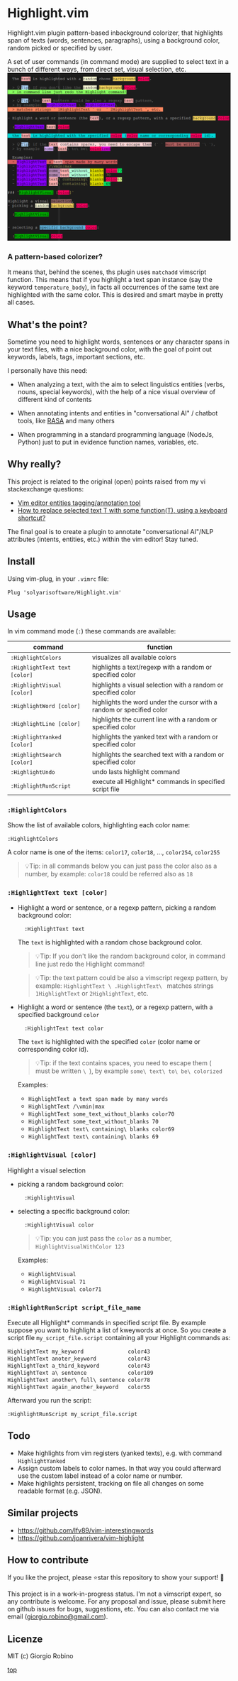 # Highlight.vim

Highlight.vim plugin pattern-based inbackground colorizer, 
that highlights span of texts (words, sentences, paragraphs),
using a background color, random picked or specified by user.

A set of user commands (in command mode) are supplied to select text in a bunch of different ways, 
from direct set, visual selection, etc.
![](screenshots/screenshot-4.png?raw=true)
### A pattern-based colorizer?

It means that, behind the scenes, ths plugin uses `matchadd` vimscript function. 
This means that if you highlight a text span instance (say the keyword `temperature_body`), 
in facts all occurrences of the same text are highlighted with the same color. 
This is desired and smart maybe in pretty all cases. 


## What's the point?

Sometime you need to highlight words, sentences or any character spans in your text files, 
with a nice background color, with the goal of point out keywords, labels, tags, important sections, etc.

I personally have this need: 

- When analyzing a text, with the aim to select linguistics entities 
  (verbs, nouns, special keywords), with the help of a nice visual overview of different kind of contents

- When annotating intents and entities in "conversational AI" / chatbot tools, 
  like [RASA](www.rasa.com) and many others

- When programming in a standard programming language (NodeJs, Python) 
  just to put in evidence function names, variables, etc.

## Why really?

This project is related to the original (open) points raised from my vi stackexchange questions:

- [Vim editor entities tagging/annotation tool](https://vi.stackexchange.com/questions/34821/vim-editor-entities-tagging-annotation-tool) 
- [How to replace selected text T with some function(T), using a keyboard shortcut?](https://vi.stackexchange.com/questions/34823/how-to-replace-selected-text-t-with-some-functiont-using-a-keyboard-shortcut/34824#34824) 

The final goal is to create a plugin to annotate "conversational AI"/NLP attributes (intents, entities, etc.) within the vim editor! 
Stay tuned.


## Install

Using vim-plug, in your `.vimrc` file:

    Plug 'solyarisoftware/Highlight.vim'


## Usage

In vim command mode (`:`) these commands are available:

| command                       | function                                                              |
| ---                           | ---                                                                   |
| `:HighlightColors`            | visualizes all available colors                                       |
| `:HighlightText text [color]` | highlights a text/regexp with a random or specified color             |
| `:HighlightVisual [color]`    | highlights a visual selection  with a random or specified color       |
| `:HighlightWord [color]`      | highlights the word under the cursor with a random or specified color |
| `:HighlightLine [color]`      | highlights the current line with a random or specified color          |
| `:HighlightYanked [color]`    | highlights the yanked text with a random or specified color           |
| `:HighlightSearch [color]`    | highlights the searched text with a random or specified color         |
| `:HighlightUndo`              | undo lasts highlight command                                          |
| `:HighlightRunScript`         | execute all Highlight* commands in specified script file              |


### `:HighlightColors` 

Show the list of available colors, highlighting each color name:

    :HighlightColors

A color name is one of the items: 
`color17`, `color18`, ..., `color254`, `color255`

> 💡Tip: in all commands below you can just pass the color also as a number, 
> by example: `color18` could be referred also as `18`

### `:HighlightText text [color]` 

- Highlight a word or sentence,  or a regexp pattern, picking a random background color:

        :HighlightText text

  The `text` is highlighted with a random chose background color.

  > 💡Tip: If you don't like the random background color, 
  > in command line just redo the Highlight command!

  > 💡Tip: the text pattern could be also a vimscript regexp pattern, 
  > by example: `HighlightText \ .HighlightText\ ` 
  > matches strings ` 1HighlightText ` or  ` 2HighlightText `, etc. 

- Highlight a word or sentence (the `text`), or a regexp pattern, with a specified background `color`

        :HighlightText text color

  The `text` is highlighted with the specified `color` (color name or corresponding color id). 

  > 💡Tip: if the text contains spaces, you need to escape them (` ` must be written `\ `), 
  > by example `some\ text\ to\ be\ colorized`

  Examples:
  - `HighlightText a text span made by many words`
  - `HighlightText /\vmin|max`
  - `HighlightText some_text_without_blanks color70`
  - `HighlightText some_text_without_blanks 70`
  - `HighlightText text\ containing\ blanks color69`
  - `HighlightText text\ containing\ blanks 69`

### `:HighlightVisual [color]` 

Highlight a visual selection

- picking a random background color:

        :HighlightVisual 

- selecting a specific background color:

        :HighlightVisual color

  > 💡Tip:  you can just pass the `color` as a number, `HighlightVisualWithColor 123`

  Examples:
  - `HighlightVisual`
  - `HighlightVisual 71`
  - `HighlightVisual color71`


### `:HighlightRunScript script_file_name` 

Execute all Highlight* commands in specified script file.
By example suppose you want to highlight a list of kweywords at once.
So you create a script file `my_script_file.script` containing all your Highlight commands as:

    HighlightText my_keyword              color43
    HighlightText anoter_keyword          color43
    HighlightText a_third_keyword         color43
    HighlightText a\ sentence             color109
    HighlightText another\ full\ sentence color78
    HighlightText again_another_keyword   color55

Afterward you run the script:

    :HighlightRunScript my_script_file.script


## Todo

- Make highlights from vim registers (yanked texts), e.g. with command `HighlightYanked`
- Assign custom labels to color names. 
  In that way you could afterward use the custom label instead of a color name or number.
- Make highlights persistent, tracking on file all changes on some readable format (e.g. JSON).


## Similar projects

- https://github.com/lfv89/vim-interestingwords
- https://github.com/joanrivera/vim-highlight


## How to contribute

If you like the project, please ⭐️star this repository to show your support! 🙏

This project is in a work-in-progress status.
I'm not a vimscript expert, so any contribute is welcome.
For any proposal and issue, please submit here on github issues for bugs, suggestions, etc.
You can also contact me via email (giorgio.robino@gmail.com).


## Licenze

MIT (c) Giorgio Robino


[top](#)

